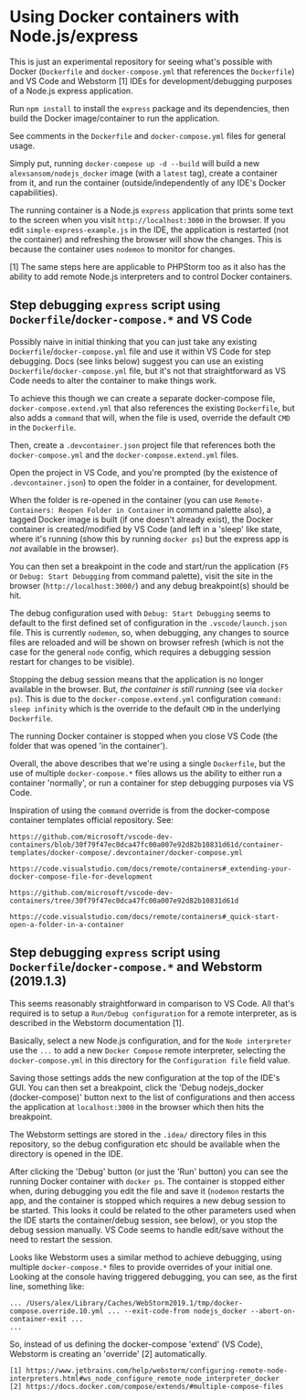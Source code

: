 # Using Docker containers with Node.js/express

This is just an experimental repository for seeing what's possible with Docker (`Dockerfile` and `docker-compose.yml` that references the `Dockerfile`) and VS Code and Webstorm [1] IDEs for development/debugging purposes of a Node.js express application.

Run `npm install` to install the `express` package and its dependencies, then build the Docker image/container to run the application.

See comments in the `Dockerfile` and `docker-compose.yml` files for general usage.

Simply put, running `docker-compose up -d --build` will build a new `alexsansom/nodejs_docker` image (with a `latest` tag), create a container from it, and run the container (outside/independently of any IDE's Docker capabilities).

The running container is a Node.js `express` application that prints some text to the screen when you visit `http://localhost:3000` in the browser. If you edit `simple-express-example.js` in the IDE, the application is restarted (not the container) and refreshing the browser will show the changes. This is because the container uses `nodemon` to monitor for changes.

[1] The same steps here are applicable to PHPStorm too as it also has the ability to add remote Node.js interpreters and to control Docker containers.

## Step debugging `express` script using `Dockerfile`/`docker-compose.*` and VS Code

Possibly naive in initial thinking that you can just take any existing `Dockerfile`/`docker-compose.yml` file and use it within VS Code for step debugging. Docs (see links below) suggest you can use an existing `Dockerfile`/`docker-compose.yml` file, but it's not that straightforward as VS Code needs to alter the container to make things work.

To achieve this though we can create a separate docker-compose file, `docker-compose.extend.yml` that also references the existing `Dockerfile`, but also adds a `command` that will, when the file is used, override the default `CMD` in the `Dockerfile`.

Then, create a `.devcontainer.json` project file that references both the `docker-compose.yml` and the `docker-compose.extend.yml` files.

Open the project in VS Code, and you're prompted (by the existence of `.devcontainer.json`) to open the folder in a container, for development.

When the folder is re-opened in the container (you can use `Remote-Containers: Reopen Folder in Container` in command palette also), a tagged Docker image is built (if one doesn't already exist), the Docker container is created/modified by VS Code (and left in a 'sleep' like state, where it's running (show this by running `docker ps`) but the express app is *not* available in the browser).

You can then set a breakpoint in the code and start/run the application (`F5` or `Debug: Start Debugging` from command palette), visit the site in the browser (`http://localhost:3000/`) and any debug breakpoint(s) should be hit.

The debug configuration used with `Debug: Start Debugging` seems to default to the first defined set of configuration in the `.vscode/launch.json` file. This is currently `nodemon`, so, when debugging, any changes to source files are reloaded and will be shown on browser refresh (which is not the case for the general `node` config, which requires a debugging session restart for changes to be visible).

Stopping the debug session means that the application is no longer available in the browser. But, *the container is still running* (see via `docker ps`). This is due to the `docker-compose.extend.yml` configuration `command: sleep infinity` which is the override to the default `CMD` in the underlying `Dockerfile`.

The running Docker container is stopped when you close VS Code (the folder that was opened 'in the container').

Overall, the above describes that we're using a single `Dockerfile`, but the use of multiple `docker-compose.*` files allows us the ability to either run a container 'normally', or run a container for step debugging purposes via VS Code.

Inspiration of using the `command` override is from the docker-compose container templates official repository. See:

    https://github.com/microsoft/vscode-dev-containers/blob/30f79f47ec0dca47fc00a007e92d82b10831d61d/container-templates/docker-compose/.devcontainer/docker-compose.yml

    https://code.visualstudio.com/docs/remote/containers#_extending-your-docker-compose-file-for-development

    https://github.com/microsoft/vscode-dev-containers/tree/30f79f47ec0dca47fc00a007e92d82b10831d61d

    https://code.visualstudio.com/docs/remote/containers#_quick-start-open-a-folder-in-a-container

## Step debugging `express` script using `Dockerfile`/`docker-compose.*` and Webstorm (2019.1.3)

This seems reasonably straightforward in comparison to VS Code. All that's required is to setup a `Run/Debug configuration` for a remote interpreter, as is described in the Webstorm documentation [1].

Basically, select a new Node.js configuration, and for the `Node interpreter` use the `...` to add a new `Docker Compose` remote interpreter, selecting the `docker-compose.yml` in this directory for the `Configuration file` field value.

Saving those settings adds the new configuration at the top of the IDE's GUI. You can then set a breakpoint, click the 'Debug nodejs_docker (docker-compose)'  button next to the list of configurations and then access the application at `localhost:3000` in the browser which then hits the breakpoint.

The Webstorm settings are stored in the `.idea/` directory files in this repository, so the debug configuration etc should be available when the directory is opened in the IDE.

After clicking the 'Debug' button (or just the 'Run' button) you can see the running Docker container with `docker ps`. The container is stopped either when, during debugging you edit the file and save it (`nodemon` restarts the app, and the container is stopped which requires a new debug session to be started. This looks it could be related to the other parameters used when the IDE starts the container/debug session, see below), or you stop the debug session manually. VS Code seems to handle edit/save without the need to restart the session.

Looks like Webstorm uses a similar method to achieve debugging, using multiple `docker-compose.*` files to provide overrides of your initial one. Looking at the console having triggered debugging, you can see, as the first line, something like:

    ... /Users/alex/Library/Caches/WebStorm2019.1/tmp/docker-compose.override.10.yml ... --exit-code-from nodejs_docker --abort-on-container-exit ...
    ...

So, instead of us defining the docker-compose 'extend' (VS Code), Webstorm is creating an 'override' [2] automatically.

    [1] https://www.jetbrains.com/help/webstorm/configuring-remote-node-interpreters.html#ws_node_configure_remote_node_interpreter_docker
    [2] https://docs.docker.com/compose/extends/#multiple-compose-files